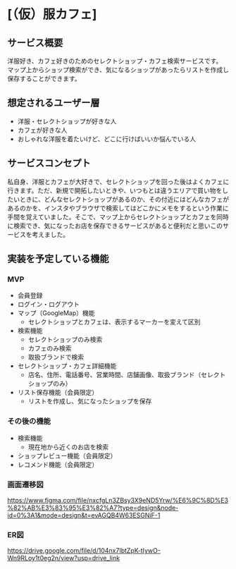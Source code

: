 # [（仮）服カフェ]

## サービス概要
洋服好き、カフェ好きのためのセレクトショップ・カフェ検索サービスです。
マップ上からショップ検索ができ、気になるショップがあったらリストを作成し保存することができます。

## 想定されるユーザー層
- 洋服・セレクトショップが好きな人
- カフェが好きな人
- おしゃれな洋服を着たいけど、どこに行けばいいか悩んでいる人

## サービスコンセプト
私自身、洋服とカフェが大好きで、セレクトショップを回った後はよくカフェに行きます。ただ、新規で開拓したいときや、いつもとは違うエリアで買い物をしたいときに、どんなセレクトショップがあるのか、その付近にはどんなカフェがあるのかを、インスタやブラウザで検索してはどこかにメモをするという作業に手間を覚えていました。そこで、マップ上からセレクトショップとカフェを同時に検索でき、気になったお店を保存できるサービスがあると便利だと思いこのサービスを考えました。

## 実装を予定している機能
### MVP
- 会員登録
- ログイン・ログアウト
- マップ（GoogleMap）機能
	- セレクトショップとカフェは、表示するマーカーを変えて区別
- 検索機能
	- セレクトショップのみ検索
	- カフェのみ検索
	- 取扱ブランドで検索
- セレクトショップ・カフェ詳細機能
	- 店名、住所、電話番号、営業時間、店舗画像、取扱ブランド（セレクトショップのみ）
- リスト保存機能（会員限定）
	- リストを作成し、気になったショップを保存

### その後の機能
- 検索機能
	- 現在地から近くのお店を検索
- ショップレビュー機能（会員限定）
- レコメンド機能（会員限定）

### 画面遷移図
https://www.figma.com/file/nxcfgLn3ZBsy3X9eND5Yrw/%E6%9C%8D%E3%82%AB%E3%83%95%E3%82%A7?type=design&node-id=0%3A1&mode=design&t=evAGQB4W63ESGNiF-1

### ER図
https://drive.google.com/file/d/104nx7IbtZpK-tIywO-Wn9RLoy1t0eg2n/view?usp=drive_link